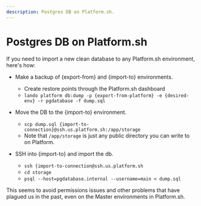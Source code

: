 ```yaml
---
description: Postgres DB on Platform.sh.
---
```

Postgres DB on Platform.sh
==========================

If you need to import a new clean database to any Platform.sh environment, here's how:

* Make a backup of {export-from} and {import-to} environments.
  * Create restore points through the Platform.sh dashboard
  * `lando platform db:dump -p {export-from-platform} -e {desired-env} -r pgdatabase -f dump.sql`

* Move the DB to the {import-to} environment.
  * `scp dump.sql {import-to-connection}@ssh.us.platform.sh:/app/storage`
  * Note that `/app/storage` is just any public directory you can write to on Platform.

* SSH into {import-to} and import the db.
  * `ssh {import-to-connection@ssh.us.platform.sh`
  * `cd storage`
  * `psql --host=pgdatabase.internal --username=main < dump.sql`

This seems to avoid permissions issues and other problems that have plagued us in the past, even on the Master environments in Platform.sh.
